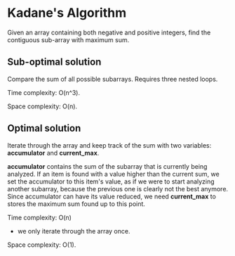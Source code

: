 # Kadane's Algorithm
Given an array containing both negative and positive integers, find the contiguous sub-array with maximum sum.

## Sub-optimal solution
Compare the sum of all possible subarrays. Requires three nested loops.

Time complexity: O(n^3).

Space complexity: O(n).

## Optimal solution
Iterate through the array and keep track of the sum with two variables: **accumulator** and **current_max**. 

**accumulator** contains the sum of the subarray that is currently being analyzed. If an item is found with a value higher than the current sum, we set the accumulator to this item's value, as if we were to start analyzing another subarray, because the previous one is clearly not the best anymore. Since accumulator can have its value reduced, we need **current_max** to stores the maximum sum found up to this point.

Time complexity: O(n)
- we only iterate through the array once.

Space complexity: O(1).
